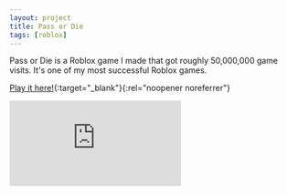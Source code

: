 ```yaml
---
layout: project
title: Pass or Die
tags: [roblox]
---
```


<p>Pass or Die is a Roblox game I made that got roughly 50,000,000 game visits. It's one of my most successful Roblox games.</p>

[Play it here!](https://www.roblox.com/games/119564951960102/Pass-or-Die){:target="_blank"}{:rel="noopener noreferrer"}

<div class="responsive-video">
    <iframe src="https://www.youtube.com/embed/AMUPPHF6UQM?si=t9xNsnE0V1ub-BvR" title="YouTube video player" frameborder="0" allow="accelerometer; autoplay; clipboard-write; encrypted-media; gyroscope; picture-in-picture; web-share" allowfullscreen></iframe>
</div>